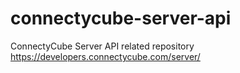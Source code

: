 # connectycube-server-api
ConnectyCube Server API related repository https://developers.connectycube.com/server/
